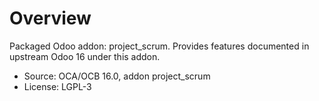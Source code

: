# Overview

Packaged Odoo addon: project_scrum. Provides features documented in upstream Odoo 16 under this addon.

- Source: OCA/OCB 16.0, addon project_scrum
- License: LGPL-3
